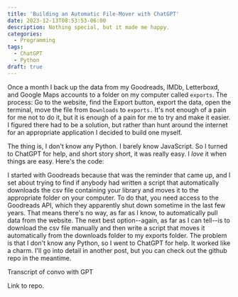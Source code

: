 ```yaml
---
title: 'Building an Automatic File-Mover with ChatGPT'
date: 2023-12-13T08:53:53-06:00
description: Nothing special, but it made me happy.
categories:
  - Programming
tags:
  - ChatGPT
  - Python
draft: true
---
```


Once a month I back up the data from my Goodreads, IMDb, Letterboxd, and Google Maps accounts to a folder on my computer called `exports`. The process: Go to the website, find the Export button, export the data, open the terminal, move the file from `Downloads` to `exports.` It's not enough of a pain for me not to do it, but it is enough of a pain for me to try and make it easier. I figured there had to be a solution, but rather than hunt around the internet for an appropriate application I decided to build one myself.

The thing is, I don't know any Python. I barely know JavaScript. So I turned to ChatGPT for help, and short story short, it was really easy. I *love* it when things are easy. Here's the code:

I started with Goodreads because that was the reminder that came up, and I set about trying to find if anybody had written a script that automatically downloads the csv file containing your library and moves it to the appropriate folder on your computer. To do that, you need access to the Goodreads API, which they apparently shut down sometime in the last few years. That means there's no way, as far as I know, to automatically pull data from the website. The next best option--again, as far as I can tell--is to download the csv file manually and then write a script that moves it automatically from the downloads folder to my exports folder. The problem is that I don't know any Python, so I went to ChatGPT for help. It worked like a charm. I'll go into detail in another post, but you can check out the github repo in the meantime.

Transcript of convo with GPT

Link to repo.